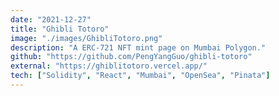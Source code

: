 ```yaml
---
date: "2021-12-27"
title: "Ghibli Totoro"
image: "./images/GhibliTotoro.png"
description: "A ERC-721 NFT mint page on Mumbai Polygon."
github: "https://github.com/PengYangGuo/ghibli-totoro"
external: "https://ghiblitotoro.vercel.app/"
tech: ["Solidity", "React", "Mumbai", "OpenSea", "Pinata"]
---
```

